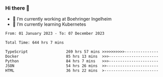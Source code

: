 ### Hi there 👋
- 🔭 I’m currently working at Boehringer Ingelheim
- 🌱 I’m currently learning Kubernetes

 
<!--START_SECTION:waka-->

```txt
From: 01 January 2023 - To: 07 December 2023

Total Time: 644 hrs 7 mins

TypeScript                 269 hrs 57 mins >>>>>>>>>>---------------   41.91 %
Docker                     85 hrs 13 mins  >>>----------------------   13.23 %
Python                     84 hrs 7 mins   >>>----------------------   13.06 %
JSON                       54 hrs 26 mins  >>-----------------------   08.45 %
HTML                       36 hrs 22 mins  >------------------------   05.65 %
```

<!--END_SECTION:waka-->

 
